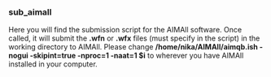 ### sub_aimall
Here you will find the submission script for the AIMAll software. Once called, it will submit the **.wfn** or **.wfx** files (must specify in the script) in the working directory to AIMAll. Please change **/home/nika/AIMAll/aimqb.ish -nogui -skipint=true -nproc=1 -naat=1 $i** to wherever you have AIMAll installed in your computer. 
